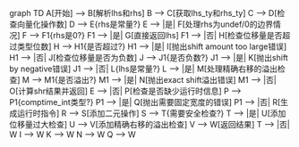 graph TD
    A[开始] --> B[解析lhs和rhs]
    B --> C[获取lhs_ty和rhs_ty]
    C --> D[检查向量化操作数]
    D --> E{rhs是常量?}
    E --> |是| F[处理rhs为undef/0的边界情况]
    F --> F1{rhs是0?}
    F1 --> |是| G[直接返回lhs]
    F1 --> |否| H[检查位移量是否超过类型位数]
    H --> H1{是否超过?}
    H1 --> |是| I[抛出shift amount too large错误]
    H1 --> |否| J[检查位移量是否为负数]
    J --> J1{是否负数?}
    J1 --> |是| K[抛出shift by negative错误]
    J1 --> |否| L{lhs是常量?}
    L --> |是| M[处理精确右移的溢出检查]
    M --> M1{是否溢出?}
    M1 --> |是| N[抛出exact shift溢出错误]
    M1 --> |否| O[计算shr结果并返回]
    E --> |否| P[检查是否缺少运行时信息]
    P --> P1{comptime_int类型?}
    P1 --> |是| Q[抛出需要固定宽度的错误]
    P1 --> |否| R[生成运行时指令]
    R --> S[添加二元操作]
    S --> T{需要安全检查?}
    T --> |是| U[添加位移量过大检查]
    U --> V[添加精确右移的溢出检查]
    V --> W[返回结果]
    T --> |否| W
    I --> W
    K --> W
    N --> W
    Q --> W
